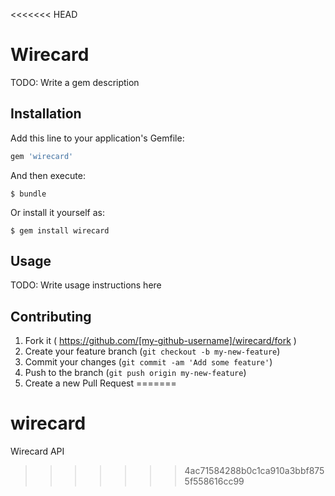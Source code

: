<<<<<<< HEAD
# Wirecard

TODO: Write a gem description

## Installation

Add this line to your application's Gemfile:

```ruby
gem 'wirecard'
```

And then execute:

    $ bundle

Or install it yourself as:

    $ gem install wirecard

## Usage

TODO: Write usage instructions here

## Contributing

1. Fork it ( https://github.com/[my-github-username]/wirecard/fork )
2. Create your feature branch (`git checkout -b my-new-feature`)
3. Commit your changes (`git commit -am 'Add some feature'`)
4. Push to the branch (`git push origin my-new-feature`)
5. Create a new Pull Request
=======
# wirecard
Wirecard API
>>>>>>> 4ac71584288b0c1ca910a3bbf8755f558616cc99
